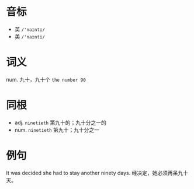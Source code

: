 # 音标

- 英 `/'naɪntɪ/`
- 美 `/'naɪnti/`

# 词义

num. 九十，九十个
`the number 90`

# 同根

- adj. `ninetieth` 第九十的；九十分之一的
- num. `ninetieth` 第九十；九十分之一

# 例句

It was decided she had to stay another ninety days.
经决定，她必须再呆九十天。


